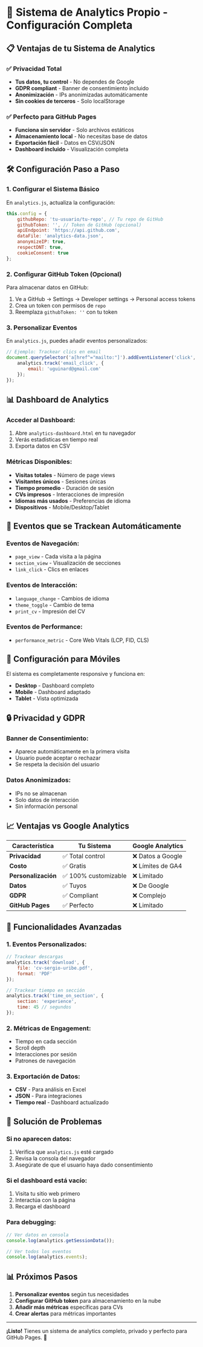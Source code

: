 # 🚀 Sistema de Analytics Propio - Configuración Completa

## 📋 Ventajas de tu Sistema de Analytics

### ✅ **Privacidad Total**
- **Tus datos, tu control** - No dependes de Google
- **GDPR compliant** - Banner de consentimiento incluido
- **Anonimización** - IPs anonimizadas automáticamente
- **Sin cookies de terceros** - Solo localStorage

### ✅ **Perfecto para GitHub Pages**
- **Funciona sin servidor** - Solo archivos estáticos
- **Almacenamiento local** - No necesitas base de datos
- **Exportación fácil** - Datos en CSV/JSON
- **Dashboard incluido** - Visualización completa

## 🛠️ Configuración Paso a Paso

### 1. **Configurar el Sistema Básico**

En `analytics.js`, actualiza la configuración:

```javascript
this.config = {
    githubRepo: 'tu-usuario/tu-repo', // Tu repo de GitHub
    githubToken: '', // Token de GitHub (opcional)
    apiEndpoint: 'https://api.github.com',
    dataFile: 'analytics-data.json',
    anonymizeIP: true,
    respectDNT: true,
    cookieConsent: true
};
```

### 2. **Configurar GitHub Token (Opcional)**

Para almacenar datos en GitHub:

1. Ve a GitHub → Settings → Developer settings → Personal access tokens
2. Crea un token con permisos de `repo`
3. Reemplaza `githubToken: ''` con tu token

### 3. **Personalizar Eventos**

En `analytics.js`, puedes añadir eventos personalizados:

```javascript
// Ejemplo: Trackear clics en email
document.querySelector('a[href^="mailto:"]').addEventListener('click', () => {
    analytics.track('email_click', {
        email: 'uguinard@gmail.com'
    });
});
```

## 📊 Dashboard de Analytics

### **Acceder al Dashboard:**
1. Abre `analytics-dashboard.html` en tu navegador
2. Verás estadísticas en tiempo real
3. Exporta datos en CSV

### **Métricas Disponibles:**
- **Visitas totales** - Número de page views
- **Visitantes únicos** - Sesiones únicas
- **Tiempo promedio** - Duración de sesión
- **CVs impresos** - Interacciones de impresión
- **Idiomas más usados** - Preferencias de idioma
- **Dispositivos** - Mobile/Desktop/Tablet

## 🔧 Eventos que se Trackean Automáticamente

### **Eventos de Navegación:**
- `page_view` - Cada visita a la página
- `section_view` - Visualización de secciones
- `link_click` - Clics en enlaces

### **Eventos de Interacción:**
- `language_change` - Cambios de idioma
- `theme_toggle` - Cambio de tema
- `print_cv` - Impresión del CV

### **Eventos de Performance:**
- `performance_metric` - Core Web Vitals (LCP, FID, CLS)

## 📱 Configuración para Móviles

El sistema es completamente responsive y funciona en:
- **Desktop** - Dashboard completo
- **Mobile** - Dashboard adaptado
- **Tablet** - Vista optimizada

## 🔒 Privacidad y GDPR

### **Banner de Consentimiento:**
- Aparece automáticamente en la primera visita
- Usuario puede aceptar o rechazar
- Se respeta la decisión del usuario

### **Datos Anonimizados:**
- IPs no se almacenan
- Solo datos de interacción
- Sin información personal

## 📈 Ventajas vs Google Analytics

| Característica | Tu Sistema | Google Analytics |
|----------------|------------|------------------|
| **Privacidad** | ✅ Total control | ❌ Datos a Google |
| **Costo** | ✅ Gratis | ❌ Límites de GA4 |
| **Personalización** | ✅ 100% customizable | ❌ Limitado |
| **Datos** | ✅ Tuyos | ❌ De Google |
| **GDPR** | ✅ Compliant | ❌ Complejo |
| **GitHub Pages** | ✅ Perfecto | ❌ Limitado |

## 🚀 Funcionalidades Avanzadas

### **1. Eventos Personalizados:**
```javascript
// Trackear descargas
analytics.track('download', {
    file: 'cv-sergio-uribe.pdf',
    format: 'PDF'
});

// Trackear tiempo en sección
analytics.track('time_on_section', {
    section: 'experience',
    time: 45 // segundos
});
```

### **2. Métricas de Engagement:**
- Tiempo en cada sección
- Scroll depth
- Interacciones por sesión
- Patrones de navegación

### **3. Exportación de Datos:**
- **CSV** - Para análisis en Excel
- **JSON** - Para integraciones
- **Tiempo real** - Dashboard actualizado

## 🔧 Solución de Problemas

### **Si no aparecen datos:**
1. Verifica que `analytics.js` esté cargado
2. Revisa la consola del navegador
3. Asegúrate de que el usuario haya dado consentimiento

### **Si el dashboard está vacío:**
1. Visita tu sitio web primero
2. Interactúa con la página
3. Recarga el dashboard

### **Para debugging:**
```javascript
// Ver datos en consola
console.log(analytics.getSessionData());

// Ver todos los eventos
console.log(analytics.events);
```

## 📊 Próximos Pasos

1. **Personalizar eventos** según tus necesidades
2. **Configurar GitHub token** para almacenamiento en la nube
3. **Añadir más métricas** específicas para CVs
4. **Crear alertas** para métricas importantes

---

**¡Listo!** Tienes un sistema de analytics completo, privado y perfecto para GitHub Pages. 🎉
